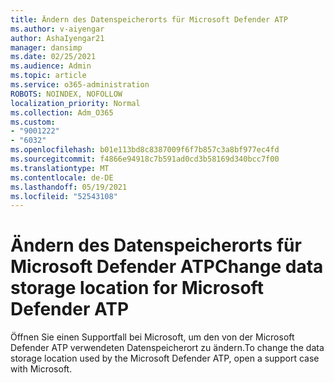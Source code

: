 ```yaml
---
title: Ändern des Datenspeicherorts für Microsoft Defender ATP
ms.author: v-aiyengar
author: AshaIyengar21
manager: dansimp
ms.date: 02/25/2021
ms.audience: Admin
ms.topic: article
ms.service: o365-administration
ROBOTS: NOINDEX, NOFOLLOW
localization_priority: Normal
ms.collection: Adm_O365
ms.custom:
- "9001222"
- "6032"
ms.openlocfilehash: b01e113bd8c8387009f6f7b857c3a8bf977ec4fd
ms.sourcegitcommit: f4866e94918c7b591ad0cd3b58169d340bcc7f00
ms.translationtype: MT
ms.contentlocale: de-DE
ms.lasthandoff: 05/19/2021
ms.locfileid: "52543108"
---
```

# <a name="change-data-storage-location-for-microsoft-defender-atp"></a><span data-ttu-id="6bd41-102">Ändern des Datenspeicherorts für Microsoft Defender ATP</span><span class="sxs-lookup"><span data-stu-id="6bd41-102">Change data storage location for Microsoft Defender ATP</span></span>

<span data-ttu-id="6bd41-103">Öffnen Sie einen Supportfall bei Microsoft, um den von der Microsoft Defender ATP verwendeten Datenspeicherort zu ändern.</span><span class="sxs-lookup"><span data-stu-id="6bd41-103">To change the data storage location used by the Microsoft Defender ATP, open a support case with Microsoft.</span></span>
